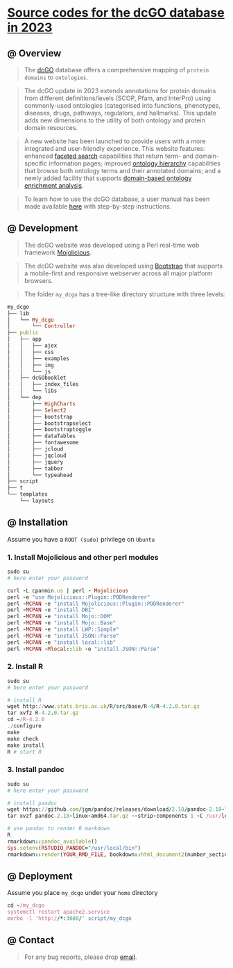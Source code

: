 # [Source codes for the dcGO database in 2023](https://github.com/hfang-bristol/dcGO)

## @ Overview

> The [dcGO](http://www.protdomainonto.pro/dcGO) database offers a comprehensive mapping of `protein domains` to `ontologies`.

> The dcGO update in 2023 extends annotations for protein domains from different definitions/levels (SCOP, Pfam, and InterPro) using commonly-used ontologies (categorised into functions, phenotypes, diseases, drugs, pathways, regulators, and hallmarks). This update adds new dimensions to the utility of both ontology and protein domain resources.

> A new website has been launched to provide users with a more integrated and user-friendly experience. This website features: enhanced [faceted search](http://www.protdomainonto.pro:3080/dcGO) capabilities that return term- and domain-specific information pages; improved [ontology hierarchy](http://www.protdomainonto.pro:3080/dcGO/hie) capabilities that browse both ontology terms and their annotated domains; and a newly added facility that  supports [domain-based ontology enrichment analysis](http://www.protdomainonto.pro:3080/dcGO/enrichment).

> To learn how to use the dcGO database, a user manual has been made available [here](http://www.protdomainonto.pro:3080/dcGObooklet/index.html) with step-by-step instructions.

## @ Development

> The dcGO website was developed using a Perl real-time web framework [Mojolicious](https://www.mojolicious.org).

> The dcGO website was also developed using [Bootstrap](https://getbootstrap.com) that supports a mobile-first and responsive webserver across all major platform browsers.

> The folder `my_dcgo` has a tree-like directory structure with three levels:
```ruby
my_dcgo
├── lib
│   └── My_dcgo
│       └── Controller
├── public
│   ├── app
│   │   ├── ajex
│   │   ├── css
│   │   ├── examples
│   │   ├── img
│   │   └── js
│   ├── dcGObooklet
│   │   ├── index_files
│   │   └── libs
│   └── dep
│       ├── HighCharts
│       ├── Select2
│       ├── bootstrap
│       ├── bootstrapselect
│       ├── bootstraptoggle
│       ├── dataTables
│       ├── fontawesome
│       ├── jcloud
│       ├── jqcloud
│       ├── jquery
│       ├── tabber
│       └── typeahead
├── script
├── t
└── templates
    └── layouts
```


## @ Installation

Assume you have a `ROOT (sudo)` privilege on `Ubuntu`

### 1. Install Mojolicious and other perl modules

```ruby
sudo su
# here enter your password

curl -L cpanmin.us | perl - Mojolicious
perl -e "use Mojolicious::Plugin::PODRenderer"
perl -MCPAN -e "install Mojolicious::Plugin::PODRenderer"
perl -MCPAN -e "install DBI"
perl -MCPAN -e "install Mojo::DOM"
perl -MCPAN -e "install Mojo::Base"
perl -MCPAN -e "install LWP::Simple"
perl -MCPAN -e "install JSON::Parse"
perl -MCPAN -e "install local::lib"
perl -MCPAN -Mlocal::lib -e "install JSON::Parse"
```

### 2. Install R

```ruby
sudo su
# here enter your password

# install R
wget http://www.stats.bris.ac.uk/R/src/base/R-4/R-4.2.0.tar.gz
tar xvfz R-4.2.0.tar.gz
cd ~/R-4.2.0
./configure
make
make check
make install
R # start R
```

### 3. Install pandoc

```ruby
sudo su
# here enter your password

# install pandoc
wget https://github.com/jgm/pandoc/releases/download/2.18/pandoc-2.18-linux-amd64.tar.gz
tar xvzf pandoc-2.18-linux-amd64.tar.gz --strip-components 1 -C /usr/local/

# use pandoc to render R markdown
R
rmarkdown::pandoc_available()
Sys.setenv(RSTUDIO_PANDOC="/usr/local/bin")
rmarkdown::render(YOUR_RMD_FILE, bookdown::html_document2(number_sections=F, theme="readable", hightlight="default"))
```


## @ Deployment

Assume you place `my_dcgo` under your `home` directory

```ruby
cd ~/my_dcgo
systemctl restart apache2.service
morbo -l 'http://*:3080/' script/my_dcgo
```

## @ Contact

> For any bug reports, please drop [email](mailto:fh12355@rjh.com.cn).


